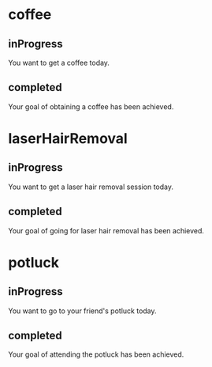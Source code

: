 # coffee

## inProgress

You want to get a coffee today.

## completed

Your goal of obtaining a coffee has been achieved.

# laserHairRemoval

## inProgress

You want to get a laser hair removal session today.

## completed

Your goal of going for laser hair removal has been achieved.

# potluck

## inProgress

You want to go to your friend's potluck today.

## completed

Your goal of attending the potluck has been achieved.